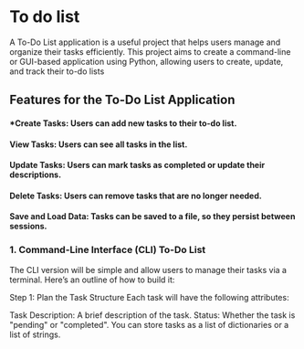 # To do list
A To-Do List application is a useful project that helps users manage and organize their tasks efficiently. This project aims to create a command-line or GUI-based application using Python, allowing users to create, update, and track their to-do lists

## Features for the To-Do List Application
#### *Create Tasks: Users can add new tasks to their to-do list.
#### View Tasks: Users can see all tasks in the list.
#### Update Tasks: Users can mark tasks as completed or update their descriptions.
#### Delete Tasks: Users can remove tasks that are no longer needed.
#### Save and Load Data: Tasks can be saved to a file, so they persist between sessions.
### 1. Command-Line Interface (CLI) To-Do List
The CLI version will be simple and allow users to manage their tasks via a terminal. Here’s an outline of how to build it:

Step 1: Plan the Task Structure
Each task will have the following attributes:

Task Description: A brief description of the task.
Status: Whether the task is "pending" or "completed".
You can store tasks as a list of dictionaries or a list of strings.
